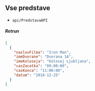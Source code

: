 ## Vse predstave
- `api/PredstavaAPI`
##### Retrun
```JSON
[
  {
    "naslovFilma": "Iron Man",
    "imeDvorane": "Dvorana 1A",
    "imeKoloseja": "Kolosej Ljubljana",
    "casZacetka": "09:00:00",
    "casKonca": "11:00:00",
    "datum": "2018-12-25"
  }
]
```
